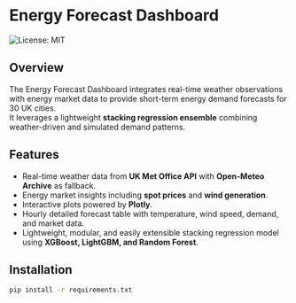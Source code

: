 # Energy Forecast Dashboard

![License: MIT](https://img.shields.io/badge/License-MIT-yellow.svg)

## Overview

The Energy Forecast Dashboard integrates real-time weather observations with energy market data to provide short-term energy demand forecasts for 30 UK cities.  
It leverages a lightweight **stacking regression ensemble** combining weather-driven and simulated demand patterns.

## Features

- Real-time weather data from **UK Met Office API** with **Open-Meteo Archive** as fallback.
- Energy market insights including **spot prices** and **wind generation**.
- Interactive plots powered by **Plotly**.
- Hourly detailed forecast table with temperature, wind speed, demand, and market data.
- Lightweight, modular, and easily extensible stacking regression model using **XGBoost, LightGBM, and Random Forest**.

## Installation

```bash
pip install -r requirements.txt

